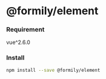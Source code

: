 # @formily/element

### Requirement

vue^2.6.0

### Install

```bash
npm install --save @formily/element
```
